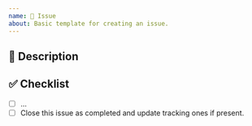 ```yaml
---
name: 🤔 Issue
about: Basic template for creating an issue.
---
```


## 📝 Description

<!-- Describe the feature here. -->

<!-- Uncomment this section if your issue depends on another one.
## 🔗 Dependencies

This issue is blocked by the following items:

- [ ] #ITEM
-->

## ✅ Checklist

- [ ] ...
- [ ] Close this issue as completed and update tracking ones if present.
